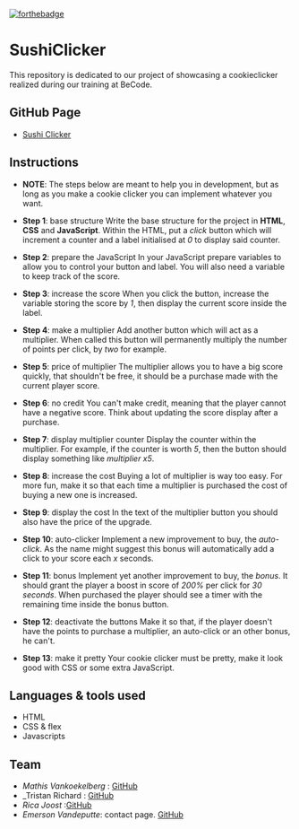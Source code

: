 [![forthebadge](https://forthebadge.com/images/badges/fuck-it-ship-it.svg)](https://forthebadge.com)

# SushiClicker

This repository is dedicated to our project of showcasing a cookieclicker realized during our training at BeCode.

## GitHub Page

- <a href="https://mathisvkg.github.io/SushiClicker/" target="_blank">Sushi Clicker</a>

## Instructions

- **NOTE**: The steps below are meant to help you in development, but as long as you
make a cookie clicker you can implement whatever you want.

- **Step 1**: base structure
Write the base structure for the project in **HTML**, **CSS** and **JavaScript**.
Within the HTML, put a *click* button which will increment a counter and a label
initialised at *0* to display said counter.

- **Step 2**: prepare the JavaScript
In your JavaScript prepare variables to allow you to control your button and
label. You will also need a variable to keep track of the score.

- **Step 3**: increase the score
When you click the button, increase the variable storing the score by *1*, then
display the current score inside the label.

- **Step 4**: make a multiplier
Add another button which will act as a multiplier. When called this button will
permanently multiply the number of points per click, by *two* for example.

- **Step 5**: price of multiplier
The multiplier allows you to have a big score quickly, that shouldn't be free,
it should be a purchase made with the current player score.

- **Step 6**: no credit
You can't make credit, meaning that the player cannot have a negative score.
Think about updating the score display after a purchase.

- **Step 7**: display multiplier counter
Display the counter within the multiplier. For example, if the counter is worth
*5*, then the button should display something like *multiplier x5*.

- **Step 8**: increase the cost
Buying a lot of multiplier is way too easy. For more fun, make it so that each
time a multiplier is purchased the cost of buying a new one is increased.

- **Step 9**: display the cost
In the text of the multiplier button you should also have the price of the
upgrade.

- **Step 10**: auto-clicker
Implement a new improvement to buy, the *auto-click*. As the name might suggest
this bonus will automatically add a click to your score each *x* seconds.

- **Step 11**: bonus
Implement yet another improvement to buy, the *bonus*. It should grant the
player a boost in score of *200%* per click for *30 seconds*. When purchased the
player should see a timer with the remaining time inside the bonus button.

- **Step 12**: deactivate the buttons
Make it so that, if the player doesn't have the points to purchase a multiplier,
an auto-click or an other bonus, he can't.

- **Step 13**: make it pretty
Your cookie clicker must be pretty, make it look good with CSS or some extra
JavaScript.

## Languages & tools used

- HTML
- CSS & flex
- Javascripts


## Team

- _Mathis Vankoekelberg_ : [GitHub](https://github.com/MathisVkg)
- _Tristan Richard : [GitHub](https://github.com/Richardtristan)
- _Rica Joost_ :[GitHub](https://github.com/ricaneu)
- _Emerson Vandeputte_: contact page. [GitHub](https://github.com/hallomoto-beta)

